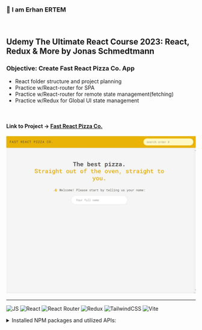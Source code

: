 ### 👋 **I am Erhan ERTEM**

&emsp;

## Udemy The Ultimate React Course 2023: React, Redux & More by Jonas Schmedtmann

### **Objective:** Create Fast React Pizza Co. App

- React folder structure and project planning
- Practice w/React-router for SPA
- Practice w/React-router for remote state management(fetching)
- Practice w/Redux for Global UI state management

&emsp;

#### Link to Project &rarr; [Fast React Pizza Co.](https://app-fastreactpizzaco-erhan-ertem.netlify.app/)

![Screenshot](screenshot.webp)

---

![JS](https://img.shields.io/badge/JavaScript-323330?style=for-the-badge&logo=javascript&logoColor=F7DF1E) ![React](https://img.shields.io/badge/React-20232A?style=for-the-badge&logo=react&logoColor=61DAFB) ![React Router](https://img.shields.io/badge/React_Router-CA4245?style=for-the-badge&logo=react-router&logoColor=white) ![Redux](https://img.shields.io/badge/Redux-593D88?style=for-the-badge&logo=redux&logoColor=white) ![TailwindCSS](https://img.shields.io/badge/Tailwind_CSS-38B2AC?style=for-the-badge&logo=tailwind-css&logoColor=white) ![Vite](https://img.shields.io/badge/Vite-B73BFE?style=for-the-badge&logo=vite&logoColor=FFD62E)

<details>
<summary>Installed NPM packages and utilized APIs:</summary>

| Package command                                     | Package link                                                | Description                                                         |
| --------------------------------------------------- | ----------------------------------------------------------- | ------------------------------------------------------------------- |
| npm create vite@latest                              |                                                             |                                                                     |
| npm i react-redux                                   |                                                             |                                                                     |
| npm i @reduxjs/toolkit                              |                                                             |                                                                     |
| npx tailwindcss init -p                             |                                                             | Create tailwind config file                                         |
| npm install -D tailwindcss postcss autoprefixer     | https://tailwindcss.com/docs/guides/vite                    | Install tailwind for vite                                           |
| npm install -D prettier prettier-plugin-tailwindcss | https://github.com/tailwindlabs/prettier-plugin-tailwindcss | Create tailwind prettier extension that sorts classes automatically |

</details>

&emsp;
